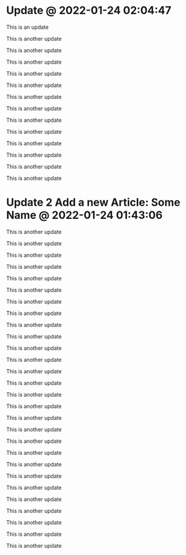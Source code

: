 # Update @ 2022-01-24 02:04:47

This is an update

This is another update

This is another update

This is another update

This is another update

This is another update

This is another update

This is another update

This is another update

This is another update

This is another update

This is another update

This is another update

This is another update

# Update 2 Add a new Article: Some Name @ 2022-01-24 01:43:06

This is another update

This is another update

This is another update

This is another update

This is another update

This is another update

This is another update

This is another update

This is another update

This is another update

This is another update

This is another update

This is another update

This is another update

This is another update

This is another update

This is another update

This is another update

This is another update

This is another update

This is another update

This is another update

This is another update

This is another update

This is another update

This is another update

This is another update

This is another update
